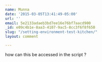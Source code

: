 ```yaml
---
name: Munna
date: '2015-03-05T13:41:49-05:00'
url: ''
email: 5e2133adaeb3bd7ee16e76bf7aacd900
_id: e09c4b1e-8aa3-4107-9ac5-8cc3f6f8f650
slug: "/setting-environment-test-kitchen/"
layout: comment

---
```


how can this be accessed in the script ?
